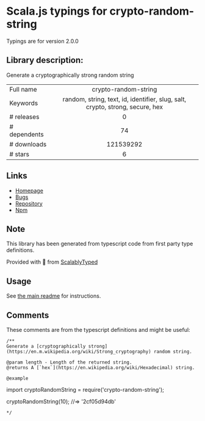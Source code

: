 
# Scala.js typings for crypto-random-string

Typings are for version 2.0.0

## Library description:
Generate a cryptographically strong random string

|                    |                 |
| ------------------ | :-------------: |
| Full name          | crypto-random-string |
| Keywords           | random, string, text, id, identifier, slug, salt, crypto, strong, secure, hex |
| # releases         | 0 |
| # dependents       | 74 |
| # downloads        | 121539292 |
| # stars            | 6 |

## Links
- [Homepage](https://github.com/sindresorhus/crypto-random-string#readme)
- [Bugs](https://github.com/sindresorhus/crypto-random-string/issues)
- [Repository](https://github.com/sindresorhus/crypto-random-string)
- [Npm](https://www.npmjs.com/package/crypto-random-string)
    


## Note
This library has been generated from typescript code from first party type definitions.

Provided with :purple_heart: from [ScalablyTyped](https://github.com/oyvindberg/ScalablyTyped)

## Usage
See [the main readme](../../readme.md) for instructions.

## Comments

These comments are from the typescript definitions and might be useful:
```
/**
Generate a [cryptographically strong](https://en.m.wikipedia.org/wiki/Strong_cryptography) random string.

@param length - Length of the returned string.
@returns A [`hex`](https://en.wikipedia.org/wiki/Hexadecimal) string.

@example
```
import cryptoRandomString = require('crypto-random-string');

cryptoRandomString(10);
//=> '2cf05d94db'
```
*/

```

